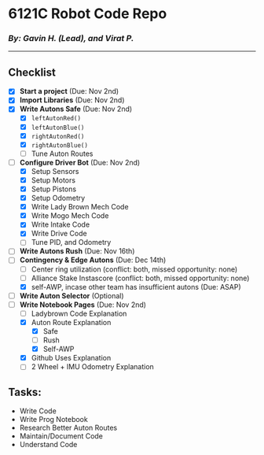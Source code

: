 # 6121C Robot Code Repo
### *By: Gavin H. (Lead), and Virat P.*
---

## Checklist

- [x] **Start a project** (Due: Nov 2nd)
- [x] **Import Libraries** (Due: Nov 2nd)
- [x] **Write Autons Safe** (Due: Nov 2nd)
  - [x] `leftAutonRed()`
  - [x] `leftAutonBlue()`
  - [x] `rightAutonRed()`
  - [x] `rightAutonBlue()`
  - [ ] Tune Auton Routes
- [ ] **Configure Driver Bot** (Due: Nov 2nd)
  - [x] Setup Sensors
  - [x] Setup Motors
  - [x] Setup Pistons
  - [x] Setup Odometry
  - [x] Write Lady Brown Mech Code
  - [x] Write Mogo Mech Code
  - [x] Write Intake Code
  - [x] Write Drive Code
  - [ ] Tune PID, and Odometry
- [ ] **Write Autons Rush** (Due: Nov 16th)
- [ ] **Contingency & Edge Autons** (Due: Dec 14th)
  - [ ] Center ring utilization (conflict: both, missed opportunity: none)
  - [ ] Alliance Stake Instascore (conflict: both, missed opportunity: none)
  - [x] self-AWP, incase other team has insufficient autons (Due: ASAP)
- [ ] **Write Auton Selector** (Optional)
- [ ] **Write Notebook Pages** (Due: Nov 2nd)
  - [ ] Ladybrown Code Explanation
  - [x] Auton Route Explanation
    - [x] Safe
    - [ ] Rush
    - [x] Self-AWP
  - [x] Github Uses Explanation
  - [ ] 2 Wheel + IMU Odometry Explanation

## Tasks:
- Write Code
- Write Prog Notebook
- Research Better Auton Routes
- Maintain/Document Code
- Understand Code

